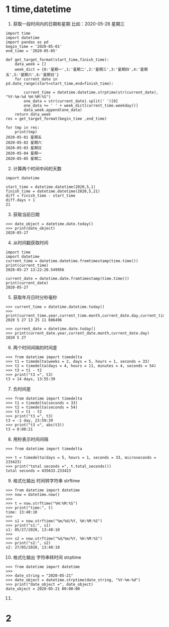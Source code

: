 # 1 time,datetime
1. 获取一段时间内的日期和星期
比如：2020-05-28 星期三
```
import time
import datetime
import pandas as pd
begin_time = '2020-05-01'
end_time = '2020-05-05'

def get_target_format(start_time,finish_time):
	data_week = []
	week_dict = {0:'星期一',1:'星期二',2:'星期三',3:'星期四',4:'星期五',5:'星期六',6:'星期日'}
	for current_date in pd.date_range(start=start_time,end=finish_time):
		
		current_time = datetime.datetime.strptime(str(current_date), "%Y-%m-%d %H:%M:%S")
		one_data = str(current_date).split(' ')[0]
		one_data += ' ' + week_dict[current_time.weekday()]
		data_week.append(one_data)
	return data_week
res = get_target_format(begin_time ,end_time)

for tmp in res:
	print(tmp)
2020-05-01 星期五
2020-05-02 星期六
2020-05-03 星期日
2020-05-04 星期一
2020-05-05 星期二
```

2. 计算两个时间中间的天数
```
import datetime

start_time = datetime.datetime(2020,5,1)
finish_time = datetime.datetime(2020,5,21)
diff = finish_time - start_time
diff.days + 1
21
```

3. 获取当前日期
```
>>> date_object = datetime.date.today()
>>> print(date_object)
2020-05-27
```
4. 从时间戳获取时间
```
import time
import datetime
current_time = datetime.datetime.fromtimestamp(time.time())
print(current_time)
2020-05-27 13:22:20.549956

current_date = datetime.date.fromtimestamp(time.time())
print(current_date)
2020-05-27
```
5. 获取年月日时分秒毫秒
```
>>> current_time = datetime.datetime.today()
>>>
print(current_time.year,current_time.month,current_date.day,current_time.hour,current_time.minute,current_time.second,current_time.microsecond)
2020 5 27 13 25 11 606496

>>> current_date = datetime.date.today()
>>> print(current_date.year,current_date.month,current_date.day)
2020 5 27
```
6. 两个时间间隔的时间差
```
>>> from datetime import timedelta
>>> t1 = timedelta(weeks = 2, days = 5, hours = 1, seconds = 33)
>>> t2 = timedelta(days = 4, hours = 11, minutes = 4, seconds = 54)
>>> t3 = t1 - t2
>>> print("t3 =", t3)
t3 = 14 days, 13:55:39
``` 
7. 负时间差
```
>>> from datetime import timedelta
>>> t1 = timedelta(seconds = 33)
>>> t2 = timedelta(seconds = 54)
>>> t3 = t1 - t2
>>> print("t3 =", t3)
t3 = -1 day, 23:59:39
>>> print("t3 =", abs(t3))
t3 = 0:00:21
```
8. 用秒表示时间间隔
```
>>> from datetime import timedelta

>>> t = timedelta(days = 5, hours = 1, seconds = 33, microseconds = 233423)
>>> print("total seconds =", t.total_seconds())
total seconds = 435633.233423

```
9. 格式化输出 时间转字符串 strftime
```
>>> from datetime import datetime
>>> now = datetime.now()
>>> 
>>> t = now.strftime("%H:%M:%S")
>>> print("time:", t)
time: 13:40:10
>>> 
>>> s1 = now.strftime("%m/%d/%Y, %H:%M:%S")
>>> print("s1:", s1)
s1: 05/27/2020, 13:40:10
>>> 
>>> s2 = now.strftime("%d/%m/%Y, %H:%M:%S")
>>> print("s2:", s2)
s2: 27/05/2020, 13:40:10
``` 
10. 格式化输出 字符串转时间 strptime
```
>>> from datetime import datetime
>>> 
>>> date_string = "2020-05-21"
>>> date_object = datetime.strptime(date_string, "%Y-%m-%d")
>>> print("date_object =", date_object)
date_object = 2020-05-21 00:00:00
```

11. 

# 2 

<!--stackedit_data:
eyJoaXN0b3J5IjpbLTg4MDYyMDA3Nyw2MTMxNDA3NDUsLTEwMz
E2MzI4LDExMjkzNjQ5NDksLTE3MDM0OTIzMzIsMzkwNDIzMjI0
LC00Nzk3ODc4OCwxNTk2NTg3NjcsLTE3MzQwNjQ2OTEsMTM5OT
Y3NjcwMF19
-->